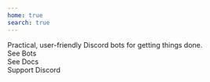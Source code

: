 ```yaml
---
home: true
search: true
---
```


<div class="px-4 py-8 sm:px-6 sm:py-12">
  <div class="w-full pt-4 md:pt-8">
    <div class="w-full md:w-4/5 max-w-screen-md mx-auto p-4 text-center drop-shadow-2xl text-5xl sm:text-6xl leading-none sm:leading-tight font-bold bg-clip-text text-transparent bg-gradient-to-r from-green-400 to-blue-500">
      Practical, user-friendly Discord bots for getting things done.
    </div>
    <div class="w-4/5 mx-auto flex flex-wrap items-center justify-center gap-4 py-12">
      <div class="bg-gray-200 text-gray-300 px-6 py-4 rounded-lg cursor-not-allowed text-md sm:text-lg font-semibold select-none">See Bots</div>
      <!-- <div class="bg-gray-600 text-gray-200 px-6 py-4 transition hover:bg-gray-700 shadow hover:shadow-lg rounded-lg cursor-pointer text-lg font-semibold select-none">See Bots</div> -->
      <router-link to="/docs">
        <div class="bg-gray-200 text-gray-600 px-6 py-4 transition hover:bg-gray-150 shadow hover:shadow-md rounded-lg cursor-pointer text-md sm:text-lg font-semibold select-none">See Docs</div>
      </router-link>
      <router-link to="/discord">
        <div class="bg-gray-200 text-gray-600 px-6 py-4 transition hover:bg-gray-150 shadow hover:shadow-md rounded-lg cursor-pointer text-md sm:text-lg font-semibold select-none">Support Discord</div>
      </router-link>
    </div>
  </div>
</div>
